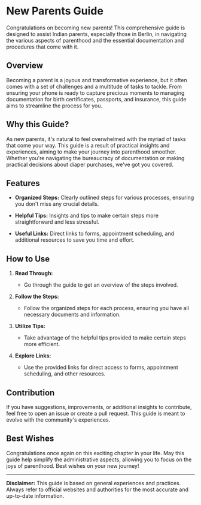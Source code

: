 # New Parents Guide

Congratulations on becoming new parents! This comprehensive guide is designed to assist Indian parents, especially those in Berlin, in navigating the various aspects of parenthood and the essential documentation and procedures that come with it.

## Overview

Becoming a parent is a joyous and transformative experience, but it often comes with a set of challenges and a multitude of tasks to tackle. From ensuring your phone is ready to capture precious moments to managing documentation for birth certificates, passports, and insurance, this guide aims to streamline the process for you.

## Why this Guide?

As new parents, it's natural to feel overwhelmed with the myriad of tasks that come your way. This guide is a result of practical insights and experiences, aiming to make your journey into parenthood smoother. Whether you're navigating the bureaucracy of documentation or making practical decisions about diaper purchases, we've got you covered.

## Features

- **Organized Steps:** Clearly outlined steps for various processes, ensuring you don't miss any crucial details.
  
- **Helpful Tips:** Insights and tips to make certain steps more straightforward and less stressful.

- **Useful Links:** Direct links to forms, appointment scheduling, and additional resources to save you time and effort.

## How to Use

1. **Read Through:**
   - Go through the guide to get an overview of the steps involved.

2. **Follow the Steps:**
   - Follow the organized steps for each process, ensuring you have all necessary documents and information.

3. **Utilize Tips:**
   - Take advantage of the helpful tips provided to make certain steps more efficient.

4. **Explore Links:**
   - Use the provided links for direct access to forms, appointment scheduling, and other resources.

## Contribution

If you have suggestions, improvements, or additional insights to contribute, feel free to open an issue or create a pull request. This guide is meant to evolve with the community's experiences.

## Best Wishes

Congratulations once again on this exciting chapter in your life. May this guide help simplify the administrative aspects, allowing you to focus on the joys of parenthood. Best wishes on your new journey!

---
**Disclaimer:** This guide is based on general experiences and practices. Always refer to official websites and authorities for the most accurate and up-to-date information.
